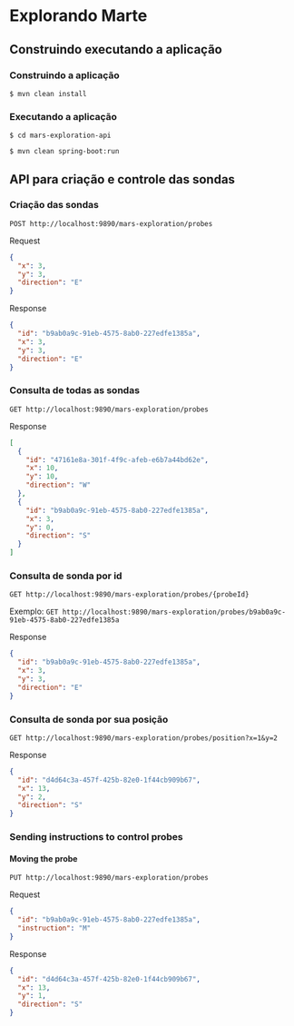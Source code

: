 # Explorando Marte

## Construindo executando a aplicação

### Construindo a aplicação
`$ mvn clean install`

### Executando a aplicação
`$ cd mars-exploration-api`

`$ mvn clean spring-boot:run`

## API para criação e controle das sondas

### Criação das sondas

`POST http://localhost:9890/mars-exploration/probes`

Request
```json
{
  "x": 3,
  "y": 3,
  "direction": "E"
}
```

Response
```json
{
  "id": "b9ab0a9c-91eb-4575-8ab0-227edfe1385a",
  "x": 3,
  "y": 3,
  "direction": "E"
}
```

### Consulta de todas as sondas

`GET http://localhost:9890/mars-exploration/probes`

Response
```json
[
  {
    "id": "47161e8a-301f-4f9c-afeb-e6b7a44bd62e",
    "x": 10,
    "y": 10,
    "direction": "W"
  },
  {
    "id": "b9ab0a9c-91eb-4575-8ab0-227edfe1385a",
    "x": 3,
    "y": 0,
    "direction": "S"
  }
]
```

### Consulta de sonda por id

`GET http://localhost:9890/mars-exploration/probes/{probeId}`

Exemplo:
`GET http://localhost:9890/mars-exploration/probes/b9ab0a9c-91eb-4575-8ab0-227edfe1385a`

Response
```json
{
  "id": "b9ab0a9c-91eb-4575-8ab0-227edfe1385a",
  "x": 3,
  "y": 3,
  "direction": "E"
}
```

### Consulta de sonda por sua posição

`GET http://localhost:9890/mars-exploration/probes/position?x=1&y=2`

Response
```json
{
  "id": "d4d64c3a-457f-425b-82e0-1f44cb909b67",
  "x": 13,
  "y": 2,
  "direction": "S"
}
```

### Sending instructions to control probes

#### Moving the probe

`PUT http://localhost:9890/mars-exploration/probes`

Request
```json
{
  "id": "b9ab0a9c-91eb-4575-8ab0-227edfe1385a",
  "instruction": "M"
}
```

Response
```json
{
  "id": "d4d64c3a-457f-425b-82e0-1f44cb909b67",
  "x": 13,
  "y": 1,
  "direction": "S"
}
```
